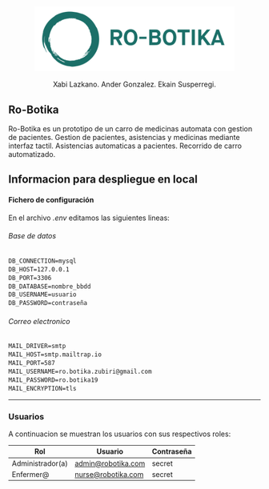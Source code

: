 <p align="center"><img src="public/img/logo.png" width="400"></p>

<p align="center">
	Xabi Lazkano. Ander Gonzalez. Ekain Susperregi.
</p>

## Ro-Botika
Ro-Botika es un prototipo de un carro de medicinas automata con gestion de pacientes. Gestion de pacientes, asistencias y medicinas mediante interfaz tactil. Asistencias automaticas a pacientes. Recorrido de carro automatizado.

## Informacion para despliegue en local

#### Fichero de configuración
En el archivo *.env* editamos las siguientes lineas:
###### Base de datos
```html
DB_CONNECTION=mysql
DB_HOST=127.0.0.1
DB_PORT=3306
DB_DATABASE=nombre_bbdd
DB_USERNAME=usuario
DB_PASSWORD=contraseña
```
###### Correo electronico
```html
MAIL_DRIVER=smtp
MAIL_HOST=smtp.mailtrap.io
MAIL_PORT=587
MAIL_USERNAME=ro.botika.zubiri@gmail.com
MAIL_PASSWORD=ro.botika19
MAIL_ENCRYPTION=tls
```

------------


### Usuarios
A continuacion se muestran los usuarios con sus respectivos roles:

| Rol | Usuario | Contraseña |
| ------------ | ------------ | ------------ |
| Administrador(a) | admin@robotika.com | secret |
| Enfermer@| nurse@robotika.com | secret |
